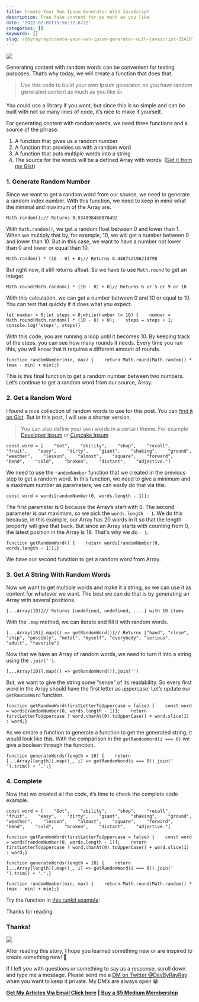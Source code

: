 ```yaml
---
title: Create Your Own Ipsum Generator With JavaScript
description: Free fake content for as much as you like
date: '2022-02-02T15:56:32.672Z'
categories: []
keywords: []
slug: /@byrayray/create-your-own-ipsum-generator-with-javascript-3241077570e2
---
```


![](/Users/devbyrayray/Downloads/medium-export-a7b31d8cfbafc479a349e86525a0598d57555fb548cdfad5aa20f48d7b4db09d/posts/md_1664876347726/img/0__xbnw8Z__GlC1RU____r.jpg)

Generating content with random words can be convenient for testing purposes. That’s why today, we will create a function that does that.

> Use this code to build your own Ipsum generator, so you have random generated content as much as you like 👍

You could use a library if you want, but since this is so simple and can be built with not so many lines of code, it’s nice to make it yourself.

For generating content with random words, we need three functions and a source of the phrase.

1.  A function that gives us a random number
2.  A function that provides us with a random word
3.  A function that puts multiple words into a string
4.  The source for the words will be a defined Array with words. ([Get it from my Gist](https://gist.github.com/devbyray/8dbac8a32c7c87f659d9b34137e25ba0))

### 1\. Generate Random Number

Since we want to get a random word from our source, we need to generate a random index number. With this function, we need to keep in mind what the minimal and maximum of the Array are.

```
Math.random();// Returns 0.534098468876492
```

With `Math.random()`, we get a random float between 0 and lower than 1. When we multiply that by, for example, 10, we will get a number between 0 and lower than 10. But in this case, we want to have a number not lower than 0 and lower or equal than 10.

```
Math.random() * (10 - 0) + 0;// Returns 8.448742196214798
```

But right now, it still returns afloat. So we have to use `Math.round` to get an integer.

```
Math.round(Math.random() * (10 - 0) + 0)// Returns 6 or 5 or 9 or 10
```

With this calculation, we can get a number between 0 and 10 or equal to 10. You can test that quickly if it does what you expect.

```
let number = 0;let steps = 0;while(number != 10) {    number = Math.round(Math.random() * (10 - 0) + 0);    steps = steps + 1;    console.log('steps', steps)}
```

With this code, you are running a loop until it becomes 10. By keeping track of the steps, you can see how many rounds it needs. Every time you run this, you will know that it requires a different amount of rounds.

```
function randomNumber(min, max) {    return Math.round(Math.random() * (max - min) + min);}
```

This is this final function to get a random number between two numbers. Let’s continue to get a random word from our source, Array.

### 2\. Get a Random Word

I found a nice collection of random words to use for this post. You can [find it on Gist](https://gist.github.com/devbyray/8dbac8a32c7c87f659d9b34137e25ba0). But in this post, I will use a shorter version.

> You can also define your own words in a certain theme. For example [Developer Ipsum](https://developer-ipsum.netlify.app/) or [Cupcake Ipsum](http://www.cupcakeipsum.com/)

```
const word = [    "Got",    "ability",    "shop",    "recall",    "fruit",    "easy",    "dirty",    "giant",    "shaking",    "ground",    "weather",    "lesson",    "almost",    "square",    "forward",    "bend",    "cold",    "broken",    "distant",    "adjective."]
```

We need to use the `randomNumber` function that we created in the previous step to get a random word. In this function, we need to give a minimum and a maximum number as parameters; we can easily do that via this.

```
const word = words[randomNumber(0, words.length - 1)];
```

The first parameter is 0 because the Array’s start with 0. The second parameter is our maximum, so we pick the `words.length - 1`. We do this because, in this example, our Array has 20 words in it so that the length property will give that back. But since an Array starts with counting from 0, the latest position in the Array is 19. That's why we do `- 1`.

```
function getRandomWord() {    return words[randomNumber(0, words.length - 1)];}
```

We have our second function to get a random word from Array.

### 3\. Get A String With Random Words

Now we want to get multiple words and make it a string, so we can use it as content for whatever we want. The best we can do that is by generating an Array with several positions.

```
[...Array(10)]// Returns [undefined, undefined, ....] with 10 items
```

With the `.map` method, we can iterate and fill it with random words.

```
[...Array(10)].map(() => getRandomWord())// Returns ["hand", "close", "ship", "possibly", "metal", "myself", "everybody", "serious", "adult", "favorite"]
```

Now that we have an Array of random words, we need to turn it into a string using the `.join('')`.

```
[...Array(10)].map(() => getRandomWord()).join('')
```

But, we want to give the string some “sense” of its readability. So every first word in the Array should have the first letter as uppercase. Let’s update our `getRandomWord` function.

```
function getRandomWord(firstLetterToUppercase = false) {    const word = words[randomNumber(0, words.length - 1)];    return firstLetterToUppercase ? word.charAt(0).toUpperCase() + word.slice(1) : word;}
```

As we create a function to generate a function to get the generated string, it would look like this. With the comparison in the `getRandomWord(i === 0)` we give a boolean through the function.

```
function generateWords(length = 10) {    return [...Array(length)].map((_, i) => getRandomWord(i === 0)).join(' ').trim() + '.';}
```

### 4\. Complete

Now that we created all the code, it’s time to check the complete code example.

```
const word = [    "Got",    "ability",    "shop",    "recall",    "fruit",    "easy",    "dirty",    "giant",    "shaking",    "ground",    "weather",    "lesson",    "almost",    "square",    "forward",    "bend",    "cold",    "broken",    "distant",    "adjective."]
```

```
function getRandomWord(firstLetterToUppercase = false) {    const word = words[randomNumber(0, words.length - 1)];    return firstLetterToUppercase ? word.charAt(0).toUpperCase() + word.slice(1) : word;}
```

```
function generateWords(length = 10) {    return [...Array(length)].map((_, i) => getRandomWord(i === 0)).join(' ').trim() + '.';}
```

```
function randomNumber(min, max) {    return Math.round(Math.random() * (max - min) + min);}
```

Try the function in [this runkit example](https://runkit.com/devbyrayray/how-to-generate-a-string-with-random-words):

Thanks for reading.

### Thanks!

![](/Users/devbyrayray/Downloads/medium-export-a7b31d8cfbafc479a349e86525a0598d57555fb548cdfad5aa20f48d7b4db09d/posts/md_1664876347726/img/0__7pa1RpRxXqdkgYAJ.jpg)

After reading this story, I hope you learned something new or are inspired to create something new! 🤗

If I left you with questions or something to say as a response, scroll down and type me a message. Please send me a [DM on Twitter @DevByRayRay](https://twitter.com/@devbyrayray) when you want to keep it private. My DM’s are always open 😁

[**Get My Articles Via Email Click here**](https://byrayray.medium.com/subscribe) **|** [**Buy a $5 Medium Membership**](https://byrayray.medium.com/membership)